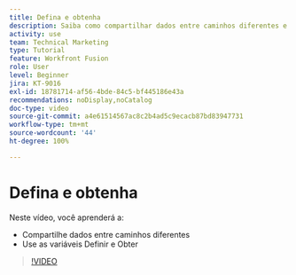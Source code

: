 ```yaml
---
title: Defina e obtenha
description: Saiba como compartilhar dados entre caminhos diferentes e usar as variáveis Definir e Obter, tudo no [!DNL Adobe Workfront Fusion].
activity: use
team: Technical Marketing
type: Tutorial
feature: Workfront Fusion
role: User
level: Beginner
jira: KT-9016
exl-id: 18781714-af56-4bde-84c5-bf445186e43a
recommendations: noDisplay,noCatalog
doc-type: video
source-git-commit: a4e61514567ac8c2b4ad5c9ecacb87bd83947731
workflow-type: tm+mt
source-wordcount: '44'
ht-degree: 100%

---
```


# Defina e obtenha

Neste vídeo, você aprenderá a:

* Compartilhe dados entre caminhos diferentes
* Use as variáveis Definir e Obter

>[!VIDEO](https://video.tv.adobe.com/v/335275/?quality=12&learn=on)
